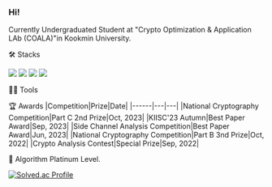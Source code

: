 ### Hi!

Currently Undergraduated Student at "Crypto Optimization & Application LAb (COALA)"in Kookmin University.

🛠️ Stacks

<img src="https://img.shields.io/badge/Python-3766AB?style=flat-square&logo=Python&logoColor=white"/>  <img src="https://img.shields.io/badge/Assembly-007AAC?style=flat-square&logo=Assembly&logoColor=black"/>  <img src="https://img.shields.io/badge/C-A8B9CC?style=flat-square&logo=C&logoColor=black"/> <img src="https://img.shields.io/badge/RISC\-V-283272?style=flat-square&logo=RISC-V&logoColor=black"/> 

💪🏼 Tools 

🏆 Awards
|Competition|Prize|Date|
|------|---|---|
|National Cryptography Competition|Part C 2nd Prize|Oct, 2023|
|KIISC'23 Autumn|Best Paper Award|Sep, 2023|
|Side Channel Analysis Competition|Best Paper Award|Jun, 2023|
|National Cryptography Competition|Part B 3nd Prize|Oct, 2022|
|Crypto Analysis Contest|Special Prize|Sep, 2022|

🏅 Algorithm Platinum Level. 

[![Solved.ac Profile](http://mazassumnida.wtf/api/v2/generate_badge?boj=mike0726)](https://solved.ac/mike0726/)  
